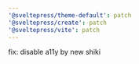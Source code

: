 ```yaml
---
'@sveltepress/theme-default': patch
'@sveltepress/create': patch
'@sveltepress/vite': patch
---
```


fix: disable a11y by new shiki
